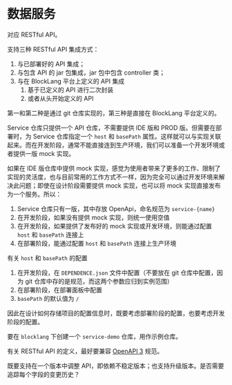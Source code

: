 # 数据服务

对应 RESTful API。

支持三种 RESTful API 集成方式：

1. 与已部署好的 API 集成；
2. 与包含 API 的 jar 包集成，jar 包中包含 controller 类；
3. 与在 BlockLang 平台上定义的 API 集成
   1. 基于已定义的 API 进行二次封装
   2. 或者从头开始定义的 API

第一和第二种是通过 git 仓库实现的，第三种是直接在 BlockLang 平台定义的。

Service 仓库只提供一个 API 仓库，不需要提供 IDE 版和 PROD 版。但需要在部署时，为 Service 仓库指定一个 `host` 和 `basePath` 属性。这样就可以与实现关联起来。而在开发阶段，通常不能直接连到生产环境，我们可以准备一个开发环境或者提供一版 mock 实现。

如果在 IDE 版仓库中提供 mock 实现，感觉为使用者带来了更多的工作、限制了实现的灵活度，也与目前常用的工作方式不一样，因为完全可以通过开发环境来解决此问题；即使在设计阶段需要提供 mock 实现，也可以将 mock 实现直接发布为一个服务。所以：

1. Service 仓库只有一版，其中存放 OpenApi，命名规范为 `service-{name}`
2. 在开发阶段，如果没有提供 mock 实现，则统一使用空值
3. 在开发阶段，如果提供了发布好的 mock 实现或开发环境，则能通过配置 `host` 和 `basePath` 连接上
4. 在部署阶段，能通过配置 `host` 和 `basePath` 连接上生产环境

有关 `host` 和 `basePath` 的配置

1. 在开发阶段，在 `DEPENDENCE.json` 文件中配置（不要放在 git 仓库中配置，因为 git 仓库中存的是规范，而这两个参数应归到实例范围）
2. 在部署阶段，在部署面板中配置
3. `basePath` 的默认值为 `/`

因此在设计如何存储项目的配置信息时，既要考虑部署阶段的配置，也要考虑开发阶段的配置。

要在 `blocklang` 下创建一个 `service-demo` 仓库，用作示例仓库。

有关 RESTful API 的定义，最好要兼容 [OpenAPI 3](http://spec.openapis.org/oas/v3.0.3) 规范。

既要支持在一个版本中调整 API，即依赖不稳定版本；也支持升级版本。是否需要追踪每个字段的变更历史？

